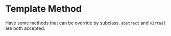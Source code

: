﻿# Template Method

Have some methods that can be override by subclass. `abstract` and `virtual` are both accepted.
